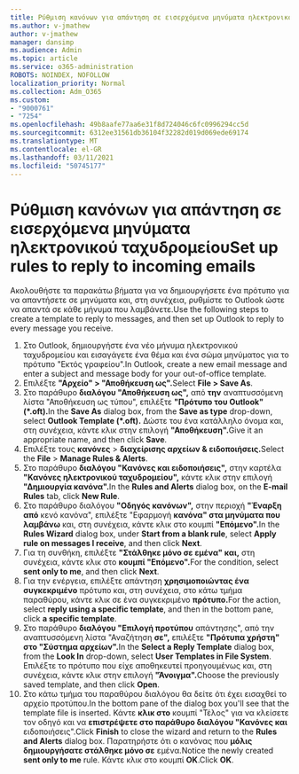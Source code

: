 ```yaml
---
title: Ρύθμιση κανόνων για απάντηση σε εισερχόμενα μηνύματα ηλεκτρονικού ταχυδρομείου
ms.author: v-jmathew
author: v-jmathew
manager: dansimp
ms.audience: Admin
ms.topic: article
ms.service: o365-administration
ROBOTS: NOINDEX, NOFOLLOW
localization_priority: Normal
ms.collection: Adm_O365
ms.custom:
- "9000761"
- "7254"
ms.openlocfilehash: 49b8aafe77aa6e31f8d724046c6fc0996294cc5d
ms.sourcegitcommit: 6312ee31561db36104f32282d019d069ede69174
ms.translationtype: MT
ms.contentlocale: el-GR
ms.lasthandoff: 03/11/2021
ms.locfileid: "50745177"
---
```

# <a name="set-up-rules-to-reply-to-incoming-emails"></a><span data-ttu-id="8d8d6-102">Ρύθμιση κανόνων για απάντηση σε εισερχόμενα μηνύματα ηλεκτρονικού ταχυδρομείου</span><span class="sxs-lookup"><span data-stu-id="8d8d6-102">Set up rules to reply to incoming emails</span></span>

<span data-ttu-id="8d8d6-103">Ακολουθήστε τα παρακάτω βήματα για να δημιουργήσετε ένα πρότυπο για να απαντήσετε σε μηνύματα και, στη συνέχεια, ρυθμίστε το Outlook ώστε να απαντά σε κάθε μήνυμα που λαμβάνετε.</span><span class="sxs-lookup"><span data-stu-id="8d8d6-103">Use the following steps to create a template to reply to messages, and then set up Outlook to reply to every message you receive.</span></span>

1. <span data-ttu-id="8d8d6-104">Στο Outlook, δημιουργήστε ένα νέο μήνυμα ηλεκτρονικού ταχυδρομείου και εισαγάγετε ένα θέμα και ένα σώμα μηνύματος για το πρότυπο "Εκτός γραφείου".</span><span class="sxs-lookup"><span data-stu-id="8d8d6-104">In Outlook, create a new email message and enter a subject and message body for your out-of-office template.</span></span>
2. <span data-ttu-id="8d8d6-105">Επιλέξτε **"Αρχείο" > "Αποθήκευση ως".**</span><span class="sxs-lookup"><span data-stu-id="8d8d6-105">Select **File > Save As**.</span></span>
3. <span data-ttu-id="8d8d6-106">Στο παράθυρο **διαλόγου "Αποθήκευση ως",** από **την** αναπτυσσόμενη λίστα "Αποθήκευση ως τύπου", επιλέξτε **"Πρότυπο του Outlook" (\*.oft).**</span><span class="sxs-lookup"><span data-stu-id="8d8d6-106">In the **Save As** dialog box, from the **Save as type** drop-down, select **Outlook Template (\*.oft).**</span></span> <span data-ttu-id="8d8d6-107">Δώστε του ένα κατάλληλο όνομα και, στη συνέχεια, κάντε κλικ στην επιλογή **"Αποθήκευση".**</span><span class="sxs-lookup"><span data-stu-id="8d8d6-107">Give it an appropriate name, and then click **Save**.</span></span>
4. <span data-ttu-id="8d8d6-108">Επιλέξτε τους **κανόνες**  >  **διαχείρισης αρχείων & ειδοποιήσεις.**</span><span class="sxs-lookup"><span data-stu-id="8d8d6-108">Select the **File** > **Manage Rules & Alerts**.</span></span>
5. <span data-ttu-id="8d8d6-109">Στο παράθυρο **διαλόγου "Κανόνες και ειδοποιήσεις",** στην καρτέλα **"Κανόνες ηλεκτρονικού ταχυδρομείου",** κάντε κλικ στην επιλογή **"Δημιουργία κανόνα".**</span><span class="sxs-lookup"><span data-stu-id="8d8d6-109">In the **Rules and Alerts** dialog box, on the **E-mail Rules** tab, click **New Rule**.</span></span>
6. <span data-ttu-id="8d8d6-110">Στο παράθυρο διαλόγου **"Οδηγός κανόνων",** στην περιοχή **"Έναρξη από** κενό κανόνα", επιλέξτε "Εφαρμογή **κανόνα" στα μηνύματα που λαμβάνω** και, στη συνέχεια, κάντε κλικ στο κουμπί **"Επόμενο".**</span><span class="sxs-lookup"><span data-stu-id="8d8d6-110">In the **Rules Wizard** dialog box, under **Start from a blank rule**, select **Apply rule on messages I receive**, and then click **Next**.</span></span>
7. <span data-ttu-id="8d8d6-111">Για τη συνθήκη, επιλέξτε **"Στάλθηκε μόνο σε εμένα" και,** στη συνέχεια, κάντε κλικ στο **κουμπί "Επόμενο".**</span><span class="sxs-lookup"><span data-stu-id="8d8d6-111">For the condition, select **sent only to me**, and then click **Next**.</span></span>
8. <span data-ttu-id="8d8d6-112">Για την ενέργεια, επιλέξτε απάντηση **χρησιμοποιώντας ένα συγκεκριμένο** πρότυπο και, στη συνέχεια, στο κάτω τμήμα παραθύρου, κάντε κλικ σε ένα συγκεκριμένο **πρότυπο.**</span><span class="sxs-lookup"><span data-stu-id="8d8d6-112">For the action, select **reply using a specific template**, and then in the bottom pane, click **a specific template**.</span></span>
9. <span data-ttu-id="8d8d6-113">Στο παράθυρο **διαλόγου "Επιλογή προτύπου** απάντησης", από την αναπτυσσόμενη λίστα "Αναζήτηση **σε",** επιλέξτε **"Πρότυπα χρήστη" στο "Σύστημα αρχείων".**</span><span class="sxs-lookup"><span data-stu-id="8d8d6-113">In the **Select a Reply Template** dialog box, from the **Look In** drop-down, select **User Templates in File System**.</span></span> <span data-ttu-id="8d8d6-114">Επιλέξτε το πρότυπο που είχε αποθηκευτεί προηγουμένως και, στη συνέχεια, κάντε κλικ στην επιλογή **"Άνοιγμα".**</span><span class="sxs-lookup"><span data-stu-id="8d8d6-114">Choose the previously saved template, and then click **Open**.</span></span>
10. <span data-ttu-id="8d8d6-115">Στο κάτω τμήμα του παραθύρου διαλόγου θα δείτε ότι έχει εισαχθεί το αρχείο προτύπου.</span><span class="sxs-lookup"><span data-stu-id="8d8d6-115">In the bottom pane of the dialog box you'll see that the template file is inserted.</span></span> <span data-ttu-id="8d8d6-116">Κάντε **κλικ στο** κουμπί "Τέλος" για να κλείσετε τον οδηγό και να **επιστρέψετε στο παράθυρο διαλόγου "Κανόνες και** ειδοποιήσεις".</span><span class="sxs-lookup"><span data-stu-id="8d8d6-116">Click **Finish** to close the wizard and return to the **Rules and Alerts** dialog box.</span></span> <span data-ttu-id="8d8d6-117">Παρατηρήστε ότι ο κανόνας που **μόλις δημιουργήσατε στάλθηκε μόνο σε** εμένα.</span><span class="sxs-lookup"><span data-stu-id="8d8d6-117">Notice the newly created **sent only to me** rule.</span></span> <span data-ttu-id="8d8d6-118">Κάντε κλικ στο κουμπί **OK**.</span><span class="sxs-lookup"><span data-stu-id="8d8d6-118">Click **OK**.</span></span>
